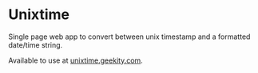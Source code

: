 # Unixtime

Single page web app to convert between unix timestamp and a formatted date/time string.

Available to use at [unixtime.geekity.com](http://unixtime.geekity.com/).
